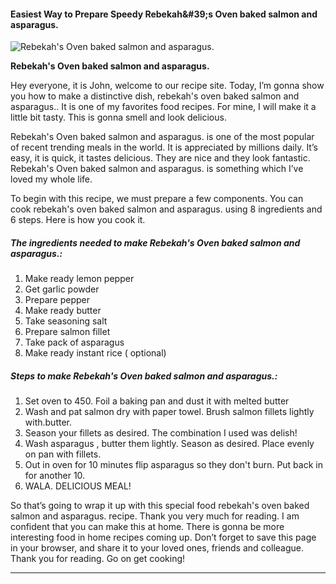             

#### Easiest Way to Prepare Speedy Rebekah&amp;#39;s Oven baked salmon and asparagus.

![Rebekah's Oven baked salmon and asparagus.](https://img-global.cpcdn.com/recipes/4587251229523968/751x532cq70/rebekahs-oven-baked-salmon-and-asparagus-recipe-main-photo.jpg)

**Rebekah's Oven baked salmon and asparagus.**

Hey everyone, it is John, welcome to our recipe site. Today, I’m gonna show you how to make a distinctive dish, rebekah's oven baked salmon and asparagus.. It is one of my favorites food recipes. For mine, I will make it a little bit tasty. This is gonna smell and look delicious.

Rebekah's Oven baked salmon and asparagus. is one of the most popular of recent trending meals in the world. It is appreciated by millions daily. It’s easy, it is quick, it tastes delicious. They are nice and they look fantastic. Rebekah's Oven baked salmon and asparagus. is something which I’ve loved my whole life.

To begin with this recipe, we must prepare a few components. You can cook rebekah's oven baked salmon and asparagus. using 8 ingredients and 6 steps. Here is how you cook it.

##### The ingredients needed to make Rebekah's Oven baked salmon and asparagus.:

1.  Make ready lemon pepper
2.  Get garlic powder
3.  Prepare pepper
4.  Make ready butter
5.  Take seasoning salt
6.  Prepare salmon fillet
7.  Take pack of asparagus
8.  Make ready instant rice ( optional)

##### Steps to make Rebekah's Oven baked salmon and asparagus.:

1.  Set oven to 450. Foil a baking pan and dust it with melted butter
2.  Wash and pat salmon dry with paper towel. Brush salmon fillets lightly with.butter.
3.  Season your fillets as desired. The combination I used was delish!
4.  Wash asparagus , butter them lightly. Season as desired. Place evenly on pan with fillets.
5.  Out in oven for 10 minutes flip asparagus so they don't burn. Put back in for another 10.
6.  WALA. DELICIOUS MEAL!

So that’s going to wrap it up with this special food rebekah's oven baked salmon and asparagus. recipe. Thank you very much for reading. I am confident that you can make this at home. There is gonna be more interesting food in home recipes coming up. Don’t forget to save this page in your browser, and share it to your loved ones, friends and colleague. Thank you for reading. Go on get cooking!

* * *